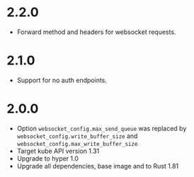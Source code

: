 # 2.2.0

- Forward method and headers for websocket requests.

# 2.1.0

- Support for no auth endpoints.

# 2.0.0

- Option `websocket_config.max_send_queue` was replaced by
  `websocket_config.write_buffer_size` and
  `websocket_config.max_write_buffer_size`
- Target kube API version 1.31
- Upgrade to hyper 1.0
- Upgrade all dependencies, base image and to Rust 1.81
